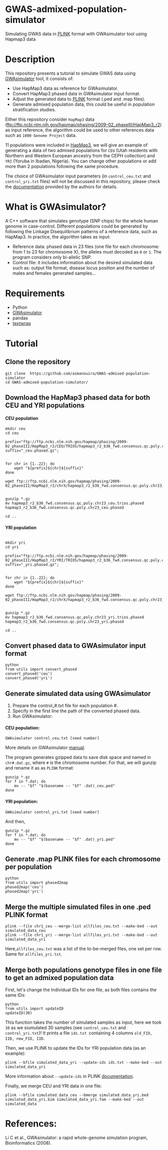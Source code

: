 # GWAS-admixed-population-simulator
Simulating GWAS data in [PLINK](https://www.cog-genomics.org/plink/) format with GWAsimulator tool using Hapmap3 data

# Description
This repository presents a tutorial to simulate GWAS data using [GWAsimulator](http://biostat.mc.vanderbilt.edu/GWAsimulator) tool, it consists of:
- Use HapMap3 data as reference for GWAsimulator.
- Convert HapMap3 phased data in GWAsimulator input format.
- Adjust the generated data to [PLINK](https://www.cog-genomics.org/plink/) format (.ped and .map files).
- Generate admixed population data, this could be useful in population stratification studies.

Either this repository consider ```HapMap3``` data (ftp://ftp.ncbi.nlm.nih.gov/hapmap/phasing/2009-02_phaseIII/HapMap3_r2) as input reference, the algorithm could be used to other references data such as ```1000 Genome Project``` data.
 
11 populations were included in [HapMap3](https://www.sanger.ac.uk/resources/downloads/human/hapmap3.html), we will give an example of generating a data of two admixed populations for ```CEU``` (Utah residents with Northern and Western European ancestry from the CEPH collection) and ```YRI``` (Yoruba in Ibadan, Nigeria). You can change other populations or add more than 2 populations following the same procedure.

The choice of GWAsimulator input parameters (in ```control_ceu.txt``` and ```control_yri.txt```  files) will not be discussed in this repository, please check the [documentation](http://biostat.mc.vanderbilt.edu/wiki/pub/Main/GWAsimulator/GWAsimulator_v2.0.pdf) provided by the authors for details.

# What is GWAsimulator?
A C++ software that simulates genotype (SNP chips) for the whole human genome in case-control. Different populations could be generated by following the Linkage Disequilibrium patterns of a reference data, such as HapMap3. 
In practice, the algorithm takes as input:
- Reference data: phased data in 23 files (one file for each chromosome: from 1 to 23 for chromosome X), the alleles must decoded as ```0``` or ```1```. The program considers only  bi-allelic SNP.
- Control file: it includes information about the desired simulated data such as: output file format, disease locus position and the number of males and females generated samples...

# Requirements
- Python
- [GWAsimulator](http://biostat.mc.vanderbilt.edu/GWAsimulator)
- pandas
- [textwrap](https://pypi.org/project/textwrap3/)

# Tutorial
## Clone the repository
```
git clone  https://github.com/asmanouira/GWAS-admixed-population-simulator
cd GWAS-admixed-population-simulator/
```

## Download the HapMap3 phased data for both CEU and YRI populations

#### CEU population
```
mkdir ceu
cd ceu

prefix="ftp://ftp.ncbi.nlm.nih.gov/hapmap/phasing/2009-02_phaseIII/HapMap3_r2/CEU/TRIOS/hapmap3_r2_b36_fwd.consensus.qc.poly.chr";
suffix="_ceu.phased.gz";


for chr in {1..22}; do
	wget "${prefix}${chr}${suffix}"
done

wget ftp://ftp.ncbi.nlm.nih.gov/hapmap/phasing/2009-02_phaseIII/HapMap3_r2/chrX/hapmap3_r2_b36_fwd.consensus.qc.poly.chr23_ceu.trios.phased.gz


gunzip *.gz
mv hapmap3_r2_b36_fwd.consensus.qc.poly.chr23_ceu.trios.phased hapmap3_r2_b36_fwd.consensus.qc.poly.chr23_ceu.phased 

cd ..
```
#### YRI population
```

mkdir yri
cd yri

prefix="ftp://ftp.ncbi.nlm.nih.gov/hapmap/phasing/2009-02_phaseIII/HapMap3_r2/YRI/TRIOS/hapmap3_r2_b36_fwd.consensus.qc.poly.chr";
suffix="_yri.phased.gz";


for chr in {1..22}; do
	wget "${prefix}${chr}${suffix}"
done

wget ftp://ftp.ncbi.nlm.nih.gov/hapmap/phasing/2009-02_phaseIII/HapMap3_r2/chrX/hapmap3_r2_b36_fwd.consensus.qc.poly.chr23_yri.trios.phased.gz


gunzip *.gz
mv hapmap3_r2_b36_fwd.consensus.qc.poly.chr23_yri.trios.phased hapmap3_r2_b36_fwd.consensus.qc.poly.chr23_yri.phased 

cd ..
```
## Convert phased data to GWAsimulator input format 

```
python
from utils import convert_phased
convert_phased('ceu')
convert_phased('yri')
```
## Generate simulated data using GWAsimulator 
<ol>
<li> Prepare the control_#.txt file for each population #.</li> 
<li> Specify in the first line the path of the converted phased data. </li>
<li> Run GWAsimulator: </li>
</ol>

#### CEU population:
	
``` 
GWAsimulator control_ceu.txt [seed number]
```
More details on GWAsimulator [manual](http://biostat.mc.vanderbilt.edu/wiki/pub/Main/GWAsimulator/GWAsimulator_v2.0.pdf).

The program generates gzipped data to save disk space and named in ```chr#.dat.gz```, where ```#``` is the chromosome number. For that, we will gunzip and rename it as as ```PLINK``` format:

```
gunzip *.gz
for f in *.dat; do
    mv -- "$f" "$(basename -- "$f" .dat)_ceu.ped"
done
```
#### YRI population:
``` 
GWAsimulator control_yri.txt [seed number]
```
And then,

```
gunzip *.gz
for f in *.dat; do
    mv -- "$f" "$(basename -- "$f" .dat)_yri.ped"
done
```
## Generate .map PLINK files for each chromosome per population

```
python
from utils import phased2map
phased2map('ceu')
phased2map('yri')
```

## Merge the multiple simulated files in one .ped PLINK format
```
plink --file chr1_ceu --merge-list allfiles_ceu.txt --make-bed --out simulated_data_ceu
plink --file chr1_yri --merge-list allfiles_yri.txt --make-bed --out simulated_data_yri
```

Here,```allfiles_ceu.txt``` was a list of the to-be-merged files, one set per row. Same for ```allfiles_yri.txt```.

## Merge both populations genotype files in one file to get an admixed population data

First, let's change the Individual IDs for one file, as both files contains the same IDs:

```
python
from utils import updateID
updateID(30)
```
This function takes the number of simulated samples as input, here we took ```30``` as we siumulated 30 samples (see ```control_ceu.txt``` and ```control_yri.txt```)!
It prints a file ```ids.txt ```containing 4 columns ```old_FID, IID, new_FID, IID```.

Then, we use PLINK to update the IDs for YRI population data (as an example):

```
plink --bfile simulated_data_yri --update-ids ids.txt --make-bed --out simulated_data_yri
```
More information about ```--update-ids``` in PLINK [documentation](https://www.cog-genomics.org/plink/2.0/data).
 
Finally, we merge CEU and YRI data in one file:

```
plink --bfile simulated_data_ceu --bmerge simulated_data_yri.bed simulated_data_yri.bim simulated_data_yri.fam --make-bed --out simulated_data
```



# References:
Li C et al., GWAsimulator: a rapid whole-genome simulation program, Bioinformatics (2008).
